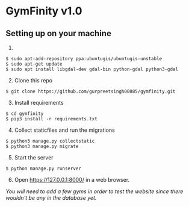 # GymFinity v1.0

## Setting up on your machine
1.
```
$ sudo apt-add-repository ppa:ubuntugis/ubuntugis-unstable
$ sudo apt-get update
$ sudo apt install libgdal-dev gdal-bin python-gdal python3-gdal
```

2. Clone this repo

```
$ git clone https://github.com/gurpreetsingh00885/gymfinity.git
```

3. Install requirements

```
$ cd gymfinity
$ pip3 install -r requirements.txt
```

4. Collect staticfiles and run the migrations

```
$ python3 manage.py collectstatic
$ python3 manage.py migrate
```

5. Start the server

```
$ python manage.py runserver
```

6. Open https://127.0.0.1:8000/ in a web browser.

_You will need to add a few gyms in order to test the website since there wouldn't be any in the database yet._
